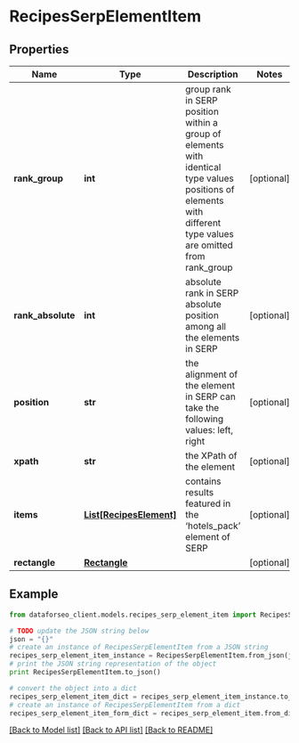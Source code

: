 # RecipesSerpElementItem


## Properties

Name | Type | Description | Notes
------------ | ------------- | ------------- | -------------
**rank_group** | **int** | group rank in SERP position within a group of elements with identical type values positions of elements with different type values are omitted from rank_group | [optional] 
**rank_absolute** | **int** | absolute rank in SERP absolute position among all the elements in SERP | [optional] 
**position** | **str** | the alignment of the element in SERP can take the following values: left, right | [optional] 
**xpath** | **str** | the XPath of the element | [optional] 
**items** | [**List[RecipesElement]**](RecipesElement.md) | contains results featured in the ‘hotels_pack’ element of SERP | [optional] 
**rectangle** | [**Rectangle**](Rectangle.md) |  | [optional] 

## Example

```python
from dataforseo_client.models.recipes_serp_element_item import RecipesSerpElementItem

# TODO update the JSON string below
json = "{}"
# create an instance of RecipesSerpElementItem from a JSON string
recipes_serp_element_item_instance = RecipesSerpElementItem.from_json(json)
# print the JSON string representation of the object
print RecipesSerpElementItem.to_json()

# convert the object into a dict
recipes_serp_element_item_dict = recipes_serp_element_item_instance.to_dict()
# create an instance of RecipesSerpElementItem from a dict
recipes_serp_element_item_form_dict = recipes_serp_element_item.from_dict(recipes_serp_element_item_dict)
```
[[Back to Model list]](../README.md#documentation-for-models) [[Back to API list]](../README.md#documentation-for-api-endpoints) [[Back to README]](../README.md)


